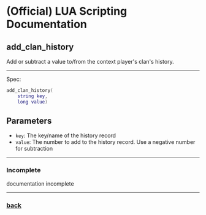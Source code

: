
# (Official) LUA Scripting Documentation

## add_clan_history

Add or subtract a value to/from the context player's clan's history.

___

Spec:

```lua
add_clan_history(
	string key,
	long value)
```

## Parameters

- `key`: The key/name of the history record
- `value`: The number to add to the history record. Use a negative number for subtraction

___

### Incomplete

documentation incomplete

___

### [back](../history)
